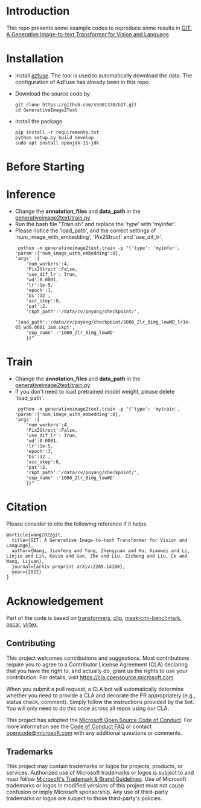 # Introduction 
This repo presents some example codes to reproduce some results in
[GIT: A Generative Image-to-text Transformer for Vision and Language](https://arxiv.org/abs/2205.14100).

# Installation
- Install [azfuse](https://github.com/microsoft/azfuse). The tool is used to
  automatically download the data. The configuration of
  AzFuse has already been in this repo.

- Download the source code by
  ```shell
  git clone https://github.com/s5901370/GIT.git
  cd GenerativeImage2Text
  ```

- Install the package
  ```shell
  pip install -r requirements.txt
  python setup.py build develop
  sudo apt install openjdk-11-jdk
  ```
# Before Starting

# Inference
- Change the **annotation_files** and **data_path** in the [generativeimage2text/train.py](https://github.com/s5901370/GIT/blob/6a346b502253761a71776f5236e60226ba3d5cc3/generativeimage2text/train.py#L538)
- Run the bash file "Train.sh" and replace the 'type' with 'myinfer'.
- Please notice the 'load_path', and the correct settings of 'num_image_with_embedding', 'Pix2Struct' and 'use_dif_lr'.
  ```
   python -m generativeimage2text.train -p "{'type': 'myinfer',
  'param':{'num_image_with_embedding':8}, 
  'args' :{
      'num_workers':4, 
      'Pix2Struct':False,
      'use_dif_lr': True,
      'wd':0.0001,     
      'lr':1e-5,    
      'epoch':1,    
      'bs':32 ,     
      'acc_step':8, 
      'pat':2,      
      'ckpt_path':'/data/cv/poyang/checkpoint/', 
      'load_path':'/data/cv/poyang/checkpoint/1000_2lr_8img_lowWD_lr1e-05_wd0.0001_im8.ckpt',
      'exp_name' :'1000_2lr_8img_lowWD'
      }}" 
  ```
# Train
- Change the **annotation_files** and **data_path** in the [generativeimage2text/train.py](https://github.com/s5901370/GIT/blob/6a346b502253761a71776f5236e60226ba3d5cc3/generativeimage2text/train.py#L348)
- If you don't need to load pretrained model weight, please delete 'load_path'.
  ```
   python -m generativeimage2text.train -p "{'type': 'mytrain',
  'param':{'num_image_with_embedding':8}, 
  'args' :{
      'num_workers':4, 
      'Pix2Struct':False,
      'use_dif_lr': True,
      'wd':0.0001,     
      'lr':1e-5,    
      'epoch':3,    
      'bs':32 ,     
      'acc_step':8, 
      'pat':2,      
      'ckpt_path':'/data/cv/poyang/checkpoint/', 
      'exp_name' :'1000_2lr_8img_lowWD'
      }}" 
  ```
# Citation
Please consider to cite the following reference if it helps.
```text
@article{wang2022git,
  title={GIT: A Generative Image-to-text Transformer for Vision and Language},
  author={Wang, Jianfeng and Yang, Zhengyuan and Hu, Xiaowei and Li, Linjie and Lin, Kevin and Gan, Zhe and Liu, Zicheng and Liu, Ce and Wang, Lijuan},
  journal={arXiv preprint arXiv:2205.14100},
  year={2022}
}
```
# Acknowledgement
Part of the code is based on
[transformers](https://github.com/huggingface/transformers),
[clip](https://github.com/openai/CLIP),
[maskrcnn-benchmark](https://github.com/facebookresearch/maskrcnn-benchmark),
[oscar](https://github.com/microsoft/Oscar),
[virtex](https://github.com/kdexd/virtex).


## Contributing

This project welcomes contributions and suggestions.  Most contributions require you to agree to a
Contributor License Agreement (CLA) declaring that you have the right to, and actually do, grant us
the rights to use your contribution. For details, visit https://cla.opensource.microsoft.com.

When you submit a pull request, a CLA bot will automatically determine whether you need to provide
a CLA and decorate the PR appropriately (e.g., status check, comment). Simply follow the instructions
provided by the bot. You will only need to do this once across all repos using our CLA.

This project has adopted the [Microsoft Open Source Code of Conduct](https://opensource.microsoft.com/codeofconduct/).
For more information see the [Code of Conduct FAQ](https://opensource.microsoft.com/codeofconduct/faq/) or
contact [opencode@microsoft.com](mailto:opencode@microsoft.com) with any additional questions or comments.

## Trademarks

This project may contain trademarks or logos for projects, products, or services. Authorized use of Microsoft 
trademarks or logos is subject to and must follow 
[Microsoft's Trademark & Brand Guidelines](https://www.microsoft.com/en-us/legal/intellectualproperty/trademarks/usage/general).
Use of Microsoft trademarks or logos in modified versions of this project must not cause confusion or imply Microsoft sponsorship.
Any use of third-party trademarks or logos are subject to those third-party's policies.
